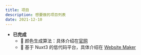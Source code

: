 ```yaml
---
title: 项目
description: 想要做的项目列表
date: 2021-12-10
---
```


- **已完成**
  - :tada: 颜色生成算法：具体介绍在[官网](https://color-generate-docs.sh2.agoralab.co/#/)
  - :tada: 基于 Nuxt3 的低代码平台，具体介绍在 [Website Maker](https://github.com/hd996/website-maker)
